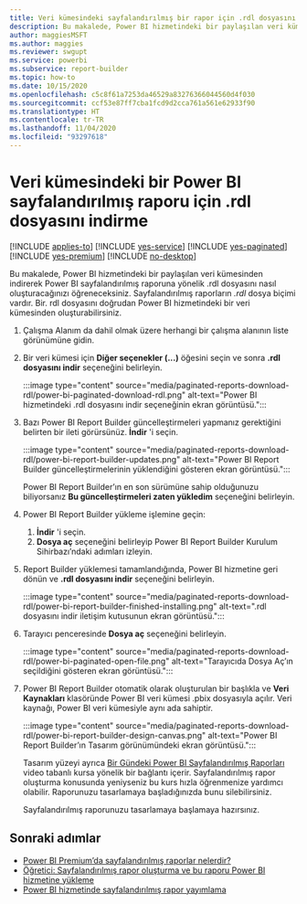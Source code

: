 ```yaml
---
title: Veri kümesindeki sayfalandırılmış bir rapor için .rdl dosyasını indirme
description: Bu makalede, Power BI hizmetindeki bir paylaşılan veri kümesinden indirerek Power BI sayfalandırılmış raporuna yönelik .rdl dosyasını nasıl oluşturacağınızı öğreneceksiniz.
author: maggiesMSFT
ms.author: maggies
ms.reviewer: swgupt
ms.service: powerbi
ms.subservice: report-builder
ms.topic: how-to
ms.date: 10/15/2020
ms.openlocfilehash: c5c8f61a7253da46529a83276366044560d4f030
ms.sourcegitcommit: ccf53e87ff7cba1fcd9d2cca761a561e62933f90
ms.translationtype: HT
ms.contentlocale: tr-TR
ms.lasthandoff: 11/04/2020
ms.locfileid: "93297618"
---
```

# <a name="download-the-rdl-for-a-power-bi-paginated-report-from-a-dataset"></a>Veri kümesindeki bir Power BI sayfalandırılmış raporu için .rdl dosyasını indirme

[!INCLUDE [applies-to](../includes/applies-to.md)] [!INCLUDE [yes-service](../includes/yes-service.md)] [!INCLUDE [yes-paginated](../includes/yes-paginated.md)] [!INCLUDE [yes-premium](../includes/yes-premium.md)] [!INCLUDE [no-desktop](../includes/no-desktop.md)] 

Bu makalede, Power BI hizmetindeki bir paylaşılan veri kümesinden indirerek Power BI sayfalandırılmış raporuna yönelik .rdl dosyasını nasıl oluşturacağınızı öğreneceksiniz. Sayfalandırılmış raporların *.rdl* dosya biçimi vardır. Bir. rdl dosyasını doğrudan Power BI hizmetindeki bir veri kümesinden oluşturabilirsiniz.

1. Çalışma Alanım da dahil olmak üzere herhangi bir çalışma alanının liste görünümüne gidin. 
1. Bir veri kümesi için **Diğer seçenekler (...)** öğesini seçin ve sonra **.rdl dosyasını indir** seçeneğini belirleyin.

    :::image type="content" source="media/paginated-reports-download-rdl/power-bi-paginated-download-rdl.png" alt-text="Power BI hizmetindeki .rdl dosyasını indir seçeneğinin ekran görüntüsü.":::
1. Bazı Power BI Report Builder güncelleştirmeleri yapmanız gerektiğini belirten bir ileti görürsünüz. **İndir** 'i seçin. 

    :::image type="content" source="media/paginated-reports-download-rdl/power-bi-report-builder-updates.png" alt-text="Power BI Report Builder güncelleştirmelerinin yüklendiğini gösteren ekran görüntüsü.":::

    Power BI Report Builder’ın en son sürümüne sahip olduğunuzu biliyorsanız **Bu güncelleştirmeleri zaten yükledim** seçeneğini belirleyin.

1. Power BI Report Builder yükleme işlemine geçin: 

    1. **İndir** 'i seçin.  
    2. **Dosya aç** seçeneğini belirleyip Power BI Report Builder Kurulum Sihirbazı’ndaki adımları izleyin.

1. Report Builder yüklemesi tamamlandığında, Power BI hizmetine geri dönün ve **.rdl dosyasını indir** seçeneğini belirleyin.

    :::image type="content" source="media/paginated-reports-download-rdl/power-bi-report-builder-finished-installing.png" alt-text=".rdl dosyasını indir iletişim kutusunun ekran görüntüsü.":::

1. Tarayıcı penceresinde **Dosya aç** seçeneğini belirleyin.

    :::image type="content" source="media/paginated-reports-download-rdl/power-bi-paginated-open-file.png" alt-text="Tarayıcıda Dosya Aç’ın seçildiğini gösteren ekran görüntüsü.":::

1. Power BI Report Builder otomatik olarak oluşturulan bir başlıkla ve **Veri Kaynakları** klasöründe Power BI veri kümesi .pbix dosyasıyla açılır. Veri kaynağı, Power BI veri kümesiyle aynı ada sahiptir.

    :::image type="content" source="media/paginated-reports-download-rdl/power-bi-report-builder-design-canvas.png" alt-text="Power BI Report Builder’ın Tasarım görünümündeki ekran görüntüsü.":::

    Tasarım yüzeyi ayrıca [Bir Gündeki Power BI Sayfalandırılmış Raporları](../learning-catalog/paginated-reports-online-course.md) video tabanlı kursa yönelik bir bağlantı içerir. Sayfalandırılmış rapor oluşturma konusunda yeniyseniz bu kurs hızla öğrenmenize yardımcı olabilir.  Raporunuzu tasarlamaya başladığınızda bunu silebilirsiniz.

    Sayfalandırılmış raporunuzu tasarlamaya başlamaya hazırsınız.
 
## <a name="next-steps"></a>Sonraki adımlar 

- [Power BI Premium’da sayfalandırılmış raporlar nelerdir?](paginated-reports-report-builder-power-bi.md)  
- [Öğretici: Sayfalandırılmış rapor oluşturma ve bu raporu Power BI hizmetine yükleme](paginated-reports-quickstart-aw.md)
- [Power BI hizmetinde sayfalandırılmış rapor yayımlama](paginated-reports-save-to-power-bi-service.md)

